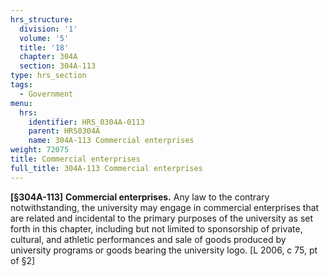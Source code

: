 ```yaml
---
hrs_structure:
  division: '1'
  volume: '5'
  title: '18'
  chapter: 304A
  section: 304A-113
type: hrs_section
tags:
  - Government
menu:
  hrs:
    identifier: HRS_0304A-0113
    parent: HRS0304A
    name: 304A-113 Commercial enterprises
weight: 72075
title: Commercial enterprises
full_title: 304A-113 Commercial enterprises
---
```

**[§304A-113]** **Commercial enterprises.** Any law to the contrary notwithstanding, the university may engage in commercial enterprises that are related and incidental to the primary purposes of the university as set forth in this chapter, including but not limited to sponsorship of private, cultural, and athletic performances and sale of goods produced by university programs or goods bearing the university logo. [L 2006, c 75, pt of §2]
